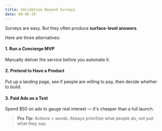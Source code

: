 ```yaml
---
title: Validation Beyond Surveys
date: 04-05-25
---
```


Surveys are easy. But they often produce **surface-level answers**.

Here are three alternatives:

#### 1. Run a Concierge MVP

Manually deliver the service before you automate it.

#### 2. Pretend to Have a Product

Put up a landing page, see if people are willing to pay, then decide whether to build.

#### 3. Paid Ads as a Test

Spend $50 on ads to gauge real interest — it's cheaper than a full launch.

> **Pro Tip:** Actions > words. Always prioritize what people _do_, not just what they _say_.

